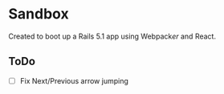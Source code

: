 # Sandbox

Created to boot up a Rails 5.1 app using Webpack*er* and React.

## ToDo

- [ ] Fix Next/Previous arrow jumping
